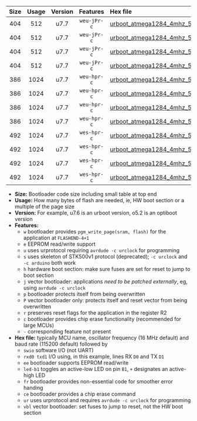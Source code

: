 |Size|Usage|Version|Features|Hex file|
|:-:|:-:|:-:|:-:|:--|
|404|512|u7.7|`weu-jPr-c`|[urboot_atmega1284_4mhz_57600bps_swio_rxd0_txd1_ee_led+b0_fr_ce_ur_vbl.hex](https://raw.githubusercontent.com/stefanrueger/urboot.hex/main/cores/mightycore/atmega1284/fcpu_4mhz/57600_bps/urboot_atmega1284_4mhz_57600bps_swio_rxd0_txd1_ee_led+b0_fr_ce_ur_vbl.hex)|
|404|512|u7.7|`weu-jPr-c`|[urboot_atmega1284_4mhz_57600bps_swio_rxd0_txd1_ee_led+b7_fr_ce_ur_vbl.hex](https://raw.githubusercontent.com/stefanrueger/urboot.hex/main/cores/mightycore/atmega1284/fcpu_4mhz/57600_bps/urboot_atmega1284_4mhz_57600bps_swio_rxd0_txd1_ee_led+b7_fr_ce_ur_vbl.hex)|
|404|512|u7.7|`weu-jPr-c`|[urboot_atmega1284_4mhz_57600bps_swio_rxd2_txd3_ee_led+b0_fr_ce_ur_vbl.hex](https://raw.githubusercontent.com/stefanrueger/urboot.hex/main/cores/mightycore/atmega1284/fcpu_4mhz/57600_bps/urboot_atmega1284_4mhz_57600bps_swio_rxd2_txd3_ee_led+b0_fr_ce_ur_vbl.hex)|
|404|512|u7.7|`weu-jPr-c`|[urboot_atmega1284_4mhz_57600bps_swio_rxd2_txd3_ee_led+b7_fr_ce_ur_vbl.hex](https://raw.githubusercontent.com/stefanrueger/urboot.hex/main/cores/mightycore/atmega1284/fcpu_4mhz/57600_bps/urboot_atmega1284_4mhz_57600bps_swio_rxd2_txd3_ee_led+b7_fr_ce_ur_vbl.hex)|
|386|1024|u7.7|`weu-hpr-c`|[urboot_atmega1284_4mhz_57600bps_swio_rxd0_txd1_ee_led+b0_fr_ce_ur.hex](https://raw.githubusercontent.com/stefanrueger/urboot.hex/main/cores/mightycore/atmega1284/fcpu_4mhz/57600_bps/urboot_atmega1284_4mhz_57600bps_swio_rxd0_txd1_ee_led+b0_fr_ce_ur.hex)|
|386|1024|u7.7|`weu-hpr-c`|[urboot_atmega1284_4mhz_57600bps_swio_rxd0_txd1_ee_led+b7_fr_ce_ur.hex](https://raw.githubusercontent.com/stefanrueger/urboot.hex/main/cores/mightycore/atmega1284/fcpu_4mhz/57600_bps/urboot_atmega1284_4mhz_57600bps_swio_rxd0_txd1_ee_led+b7_fr_ce_ur.hex)|
|386|1024|u7.7|`weu-hpr-c`|[urboot_atmega1284_4mhz_57600bps_swio_rxd2_txd3_ee_led+b0_fr_ce_ur.hex](https://raw.githubusercontent.com/stefanrueger/urboot.hex/main/cores/mightycore/atmega1284/fcpu_4mhz/57600_bps/urboot_atmega1284_4mhz_57600bps_swio_rxd2_txd3_ee_led+b0_fr_ce_ur.hex)|
|386|1024|u7.7|`weu-hpr-c`|[urboot_atmega1284_4mhz_57600bps_swio_rxd2_txd3_ee_led+b7_fr_ce_ur.hex](https://raw.githubusercontent.com/stefanrueger/urboot.hex/main/cores/mightycore/atmega1284/fcpu_4mhz/57600_bps/urboot_atmega1284_4mhz_57600bps_swio_rxd2_txd3_ee_led+b7_fr_ce_ur.hex)|
|492|1024|u7.7|`wes-hpr-c`|[urboot_atmega1284_4mhz_57600bps_swio_rxd0_txd1_ee_led+b0_fr_ce.hex](https://raw.githubusercontent.com/stefanrueger/urboot.hex/main/cores/mightycore/atmega1284/fcpu_4mhz/57600_bps/urboot_atmega1284_4mhz_57600bps_swio_rxd0_txd1_ee_led+b0_fr_ce.hex)|
|492|1024|u7.7|`wes-hpr-c`|[urboot_atmega1284_4mhz_57600bps_swio_rxd0_txd1_ee_led+b7_fr_ce.hex](https://raw.githubusercontent.com/stefanrueger/urboot.hex/main/cores/mightycore/atmega1284/fcpu_4mhz/57600_bps/urboot_atmega1284_4mhz_57600bps_swio_rxd0_txd1_ee_led+b7_fr_ce.hex)|
|492|1024|u7.7|`wes-hpr-c`|[urboot_atmega1284_4mhz_57600bps_swio_rxd2_txd3_ee_led+b0_fr_ce.hex](https://raw.githubusercontent.com/stefanrueger/urboot.hex/main/cores/mightycore/atmega1284/fcpu_4mhz/57600_bps/urboot_atmega1284_4mhz_57600bps_swio_rxd2_txd3_ee_led+b0_fr_ce.hex)|
|492|1024|u7.7|`wes-hpr-c`|[urboot_atmega1284_4mhz_57600bps_swio_rxd2_txd3_ee_led+b7_fr_ce.hex](https://raw.githubusercontent.com/stefanrueger/urboot.hex/main/cores/mightycore/atmega1284/fcpu_4mhz/57600_bps/urboot_atmega1284_4mhz_57600bps_swio_rxd2_txd3_ee_led+b7_fr_ce.hex)|

- **Size:** Bootloader code size including small table at top end
- **Usage:** How many bytes of flash are needed, ie, HW boot section or a multiple of the page size
- **Version:** For example, u7.6 is an urboot version, o5.2 is an optiboot version
- **Features:**
  + `w` bootloader provides `pgm_write_page(sram, flash)` for the application at `FLASHEND-4+1`
  + `e` EEPROM read/write support
  + `u` uses urprotocol requiring `avrdude -c urclock` for programming
  + `s` uses skeleton of STK500v1 protocol (deprecated); `-c urclock` and `-c arduino` both work
  + `h` hardware boot section: make sure fuses are set for reset to jump to boot section
  + `j` vector bootloader: applications *need to be patched externally*, eg, using `avrdude -c urclock`
  + `p` bootloader protects itself from being overwritten
  + `P` vector bootloader only: protects itself and reset vector from being overwritten
  + `r` preserves reset flags for the application in the register R2
  + `c` bootloader provides chip erase functionality (recommended for large MCUs)
  + `-` corresponding feature not present
- **Hex file:** typically MCU name, oscillator frequency (16 MHz default) and baud rate (115200 default) followed by
  + `swio` software I/O (not UART)
  + `rxd0 txd1` I/O using, in this example, lines RX `D0` and TX `D1`
  + `ee` bootloader supports EEPROM read/write
  + `led-b1` toggles an active-low LED on pin `B1`, `+` designates an active-high LED
  + `fr` bootloader provides non-essential code for smoother error handing
  + `ce` bootloader provides a chip erase command
  + `ur` uses urprotocol and requires `avrdude -c urclock` for programming
  + `vbl` vector bootloader: set fuses to jump to reset, not the HW boot section
